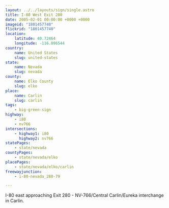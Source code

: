 ```yaml
---
layout: ../../layouts/sign/single.astro
title: I-80 West Exit 280
date: 2005-02-01 00:00:00 +0000 +0000
imageid: "1801457740"
flickrid: "1801457740"
location:
    latitude: 40.72464
    longitude: -116.096544
country:
    name: United States
    slug: united-states
state:
    name: Nevada
    slug: nevada
county:
    name: Elko County
    slug: elko
place:
    name: Carlin
    slug: carlin
tags:
    - big-green-sign
highway:
    - i80
    - nv766
intersections:
    - highway1: i80
      highway2: nv766
statePages:
    - state/nevada
countyPages:
    - state/nevada/elko
placePages:
    - state/nevada/elko/carlin
freewayjunction:
    - i-80-nevada_280-79

---
```

I-80 east approaching Exit 280 - NV-766/Central Carlin/Eureka interchange in Carlin.